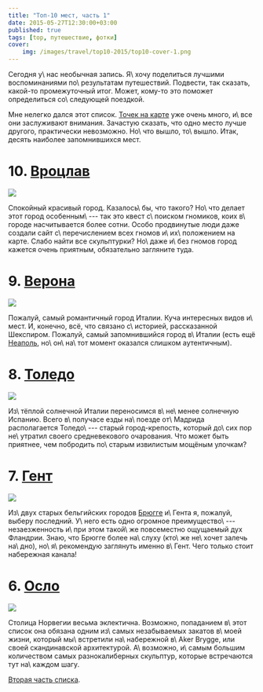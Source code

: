 ```yaml
---
title: "Топ-10 мест, часть 1"
date: 2015-05-27T12:30:00+03:00
published: true
tags: [top, путешествие, фотки]
cover:
    img: /images/travel/top10-2015/top10-cover-1.png
---
```


Сегодня у\ нас необычная запись. Я\ хочу поделиться лучшими воспоминаниями по\ результатам путешествий. Подвести, так
сказать, какой-то промежуточный итог. Может, кому-то это поможет определиться со\ следующей поездкой.

Мне нелегко дался этот список. [Точек на карте][map] уже очень много, и\ все они заслуживают внимания. Зачастую сказать,
что одно место лучше другого, практически невозможно. Но\ что вышло, то\ вышло. Итак, десять наиболее запомнившихся
мест.

<!--more-->

# 10. [Вроцлав][wroclaw]

[![](/images/travel/top10-2015/top10-wroclaw.jpg)][wroclaw]

Спокойный красивый город. Казалось\ бы, что такого? Но\ что делает этот город особенным\ --- так это квест с\ поиском
гномиков, коих в\ городе насчитывается более сотни. Особо продвинутые люди даже создали сайт с\ перечислением всех
гномов и\ их\ положением на карте. Слабо найти все скульптурки? Но\ даже и\ без гномов город кажется очень приятным,
обязательно загляните туда.

# 9. [Верона][verona]

[![](/images/travel/top10-2015/top10-verona.jpg)][verona]

Пожалуй, самый романтичный город Италии. Куча интересных видов и\ мест. И, конечно, всё, что связано с\ историей,
рассказанной Шекспиром. Пожалуй, самый запомнившийся город в\ Италии (есть ещё [Неаполь][naples], но\ он\ на\ тот момент
оказался слишком аутентичным).

# 8. [Толедо][toledo]

[![](/images/travel/top10-2015/top10-toledo.jpg)][toledo]

Из\ тёплой солнечной Италии переносимся в\ не\ менее солнечную Испанию. Всего в\ получасе езды на\ поезде от\ Мадрида
располагается Толедо\ --- старый город-крепость, который до\ сих пор не\ утратил своего средневекового очарования. Что
может быть приятнее, чем побродить по\ старым извилистым мощёным улочкам?

# 7. [Гент][ghent]

[![](/images/travel/top10-2015/top10-ghent.jpg)][ghent]

Из\ двух старых бельгийских городов [Брюгге][brugge] и\ Гента я, пожалуй, выберу последний. У\ него есть одно огромное
преимущество\ --- незаезженность и\ при этом такой\ же повсеместно ощущаемый дух Фландрии. Знаю, что Брюгге более
на\ слуху (кто\ же не\ хочет залечь на\ дно), но\ я\ рекомендую заглянуть именно в\ Гент. Чего только стоит набережная
канала!

# 6. [Осло][oslo]

[![](/images/travel/top10-2015/top10-oslo.jpg)][oslo]

Столица Норвегии весьма эклектична. Возможно, попаданием в\ этот список она обязана одним из\ самых незабываемых закатов
в\ моей жизни, который мы\ встретили на\ набережной в\ Aker Brygge, или своей скандинавской архитектурой. А\ возможно,
и\ самым большим количеством самых разнокалиберных скульптур, которые встречаются тут на\ каждом шагу.

[Вторая часть списка][part-2].

[brugge]: /post/eurotrip-brugge/
[map]: /map/
[wroclaw]: /post/eurotrip-wroclaw/
[verona]: /post/eurotrip-2014-verona/
[toledo]: /post/toledo/
[ghent]: /post/eurotrip-ghent/
[oslo]: /post/oslo/
[naples]: /post/eurotrip-2014-naples/
[part-2]: /post/top-10-places-part-2/
